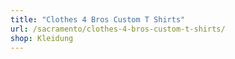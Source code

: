 ```yaml
---
title: "Clothes 4 Bros Custom T Shirts"
url: /sacramento/clothes-4-bros-custom-t-shirts/
shop: Kleidung
---
```

